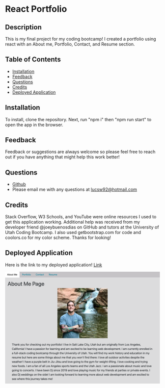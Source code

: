 # React Portfolio

## Description

This is my final project for my coding bootcamp! I created a portfolio using react with an About me, Portfolio, Contact, and Resume section.
  ## Table of Contents

  * [Installation](#installation)
  * [Feedback](#feedback)
  * [Questions](#questions)
  * [Credits](#credits)
  * [Deployed Application](#deployedapplication)


  ## Installation

  To install, clone the repository. Next, run "npm i" then "npm run start" to open the app in the browser.

  ## Feedback

  Feedback or suggestions are always welcome so please feel free to reach out if you have anything that might help this work better!

  ## Questions

  * [Github](https://github.com/Luceatscode)
  * Please email me with any questions at lucsw92@hotmail.com

  ## Credits

  Stack Overflow, W3 Schools, and YouTube were online resources I used to get this application working. Additional help was received from my developer friend @joeybuenosdias on GitHub and tutors at the University of Utah Coding Bootcamp. I also used getbootstrap.com for code and coolors.co for my color scheme. Thanks for looking!

  ## Deployed Application

  Here is the link to my deployed application! [Link](https://luceatscode.github.io/reactPortfolio/)

![Here is my screenshot!](screenshot.png)
